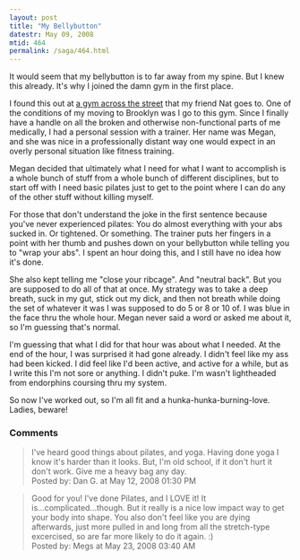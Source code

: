 ```yaml
---
layout: post
title: "My Bellybutton"
datestr: May 09, 2008
mtid: 464
permalink: /saga/464.html
---
```


It would seem that my bellybutton is to far away from my spine.  But I knew this already.  It's why I joined the damn gym in the first place.

I found this out at <a href="http://www.fitnessgurunyc.com" title="Fitness Guru">a gym across the street</a> that my friend Nat goes to.  One of the conditions of my moving to Brooklyn was I go to this gym.  Since I finally have a handle on all the broken and otherwise non-functional parts of me medically, I had a personal session with a trainer.  Her name was Megan, and she was nice in a professionally distant way one would expect in an overly personal situation like fitness training.

Megan decided that ultimately what I need for what I want to accomplish is a whole bunch of stuff from a whole bunch of different disciplines, but to start off with I need basic pilates just to get to the point where I can do any of the other stuff without killing myself.

For those that don't understand the joke in the first sentence because you've never experienced pilates: You do almost everything with your abs sucked in.  Or tightened.  Or something.  The trainer puts her fingers in a point with her thumb and pushes down on your bellybutton while telling you to "wrap your abs".  I spent an hour doing this, and I still have no idea how it's done.

She also kept telling me "close your ribcage".  And "neutral back".  But you are supposed to do all of that at once.  My strategy was to take a deep breath, suck in my gut, stick out my dick, and then not breath while doing the set of whatever it was I was supposed to do 5 or 8 or 10 of.  I was blue in the face thru the whole hour.  Megan never said a word or asked me about it, so I'm guessing that's normal.

I'm guessing that what I did for that hour was about what I needed.  At the end of the hour, I was surprised it had gone already.  I didn't feel like my ass had been kicked.  I did feel like I'd been active, and active for a while, but as I write this I'm not sore or anything.  I didn't puke.  I'm wasn't lightheaded from endorphins coursing thru my system.

So now I've worked out, so I'm all fit and a hunka-hunka-burning-love.  Ladies, beware!

### Comments

<blockquote>
I've heard good things about pilates, and yoga. Having done yoga I know it's harder than it looks. But, I'm old school, if it don't hurt it don't work. Give me a heavy bag any day.
<div class="comment-meta">Posted by: Dan G. at May 12, 2008 01:30 PM</div> </blockquote>

<blockquote>
Good for you! I've done Pilates, and I LOVE it! It is...complicated...though. But it really is a nice low impact way to get your body into shape. You also don't feel like you are dying afterwards, just more pulled in and long from all the stretch-type excercised, so are far more likely to do it again. :)
<div class="comment-meta">Posted by: Megs at May 23, 2008 03:40 AM</div> </blockquote>
